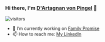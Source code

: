 ### Hi there, I'm [D'Artagnan von Pingel](https://dartagnan.tech/) 👋

![visitors](https://visitor-badge.glitch.me/badge?page_id=dvonpingel.dvonpingel)

- 🔭 I’m currently working on [Family Promise](https://a.familypromiseservicetracker.dev/)
- 📫 How to reach me: [My LinkedIn](https://www.linkedin.com/in/dartagnan-von-pingel/)

<!--
**dvonpingel/dvonpingel** is a ✨ _special_ ✨ repository because its `README.md` (this file) appears on your GitHub profile.

Here are some ideas to get you started:

- 🔭 I’m currently working on ...
- 🌱 I’m currently learning ...
- 👯 I’m looking to collaborate on ...
- 🤔 I’m looking for help with ...
- 💬 Ask me about ...
- 📫 How to reach me: ...
- 😄 Pronouns: ...
- ⚡ Fun fact: ...
-->
